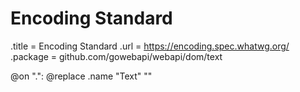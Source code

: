 # Encoding Standard

.title = Encoding Standard
.url = <https://encoding.spec.whatwg.org/>
.package = github.com/gowebapi/webapi/dom/text

@on ".": @replace .name "Text" ""
